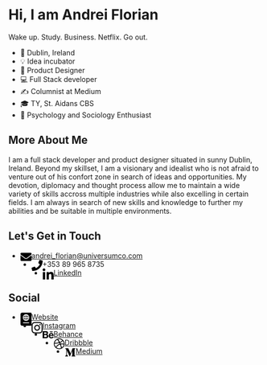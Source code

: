 # Hi, I am Andrei Florian
Wake up. Study. Business. Netflix. Go out.

- 📍 Dublin, Ireland
- 💡 Idea incubator
- 🎨 Product Designer
- 💻 Full Stack developer
- ✍ Columnist at Medium
- 🎓 TY, St. Aidans CBS
- 🧠 Psychology and Sociology Enthusiast

## More About Me
I am a full stack developer and product designer situated in sunny Dublin, Ireland. Beyond my skillset, I am a visionary and idealist who is not afraid to venture out of his confort zone in search of ideas and opportunities. My devotion, diplomacy and thought process allow me to maintain a wide variety of skills accross multiple industries while also excelling in certain fields. I am always in search of new skills and knowledge to further my abilities and be suitable in multiple environments.

## Let's Get in Touch
- <img align="left" alt="LinkedIn" width="22px" src="icons/email.svg" /> andrei_florian@universumco.com
- <img align="left" alt="LinkedIn" width="22px" src="icons/phone.svg" /> +353 89 965 8735
- <img align="left" alt="LinkedIn" width="22px" src="icons/linkedin.svg" /> [LinkedIn](https://www.google.com)

## Social
- <img align="left" alt="LinkedIn" width="22px" src="icons/website.svg" /> [Website](andreiflorian.com)
- <img align="left" alt="LinkedIn" width="22px" src="icons/instagram.svg" /> [Instagram](instagram.com/andrei.a.florian)
- <img align="left" alt="LinkedIn" width="22px" src="icons/behance.svg" /> [Behance](behance.net/andreiflorian)
- <img align="left" alt="LinkedIn" width="22px" src="icons/dribbble.svg" /> [Dribbble](dribbble.com/AndreiFlorian)
- <img align="left" alt="LinkedIn" width="22px" src="icons/medium.svg" /> [Medium](medium.com/@andreialexanderflorian)
